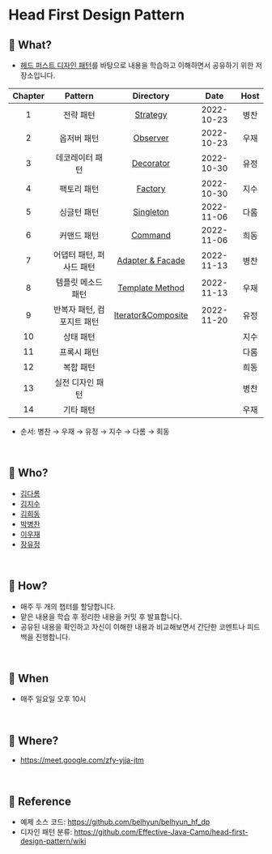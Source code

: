 # Head First Design Pattern

## 📕 What?
- [헤드 퍼스트 디자인 패턴](https://product.kyobobook.co.kr/detail/S000001810483)를 바탕으로 내용을 학습하고 이해하면서 공유하기 위한 저장소입니다.

| Chapter |     Pattern    |              Directory               |    Date    | Host |
|:-------:|:--------------:|:------------------------------------:|:----------:|:----:|
|    1    |      전략 패턴     |        [Strategy](./Strategy)        | 2022-10-23 |  병찬  |
|    2    |     옵저버 패턴     |        [Observer](./Observer)        | 2022-10-23 |  우재  |
|    3    |    데코레이터 패턴    |       [Decorator](./Decorator)       | 2022-10-30 |  유정  |
|    4    |     팩토리 패턴     |         [Factory](./Factory)         | 2022-10-30 |  지수  |
|    5    |     싱글턴 패턴     |       [Singleton](./Singleton)       | 2022-11-06 |  다롬  |
|    6    |     커맨드 패턴     |         [Command](./Command)         | 2022-11-06 |  희동  |
|    7    | 어댑터 패턴, 퍼사드 패턴 | [Adapter & Facade](./Adapter_Facade) | 2022-11-13 |  병찬  |
|    8    |   템플릿 메소드 패턴   | [Template Method](./templateMethod)  | 2022-11-13 |  우재  |
|    9    | 반복자 패턴, 컴포지트 패턴 |       [Iterator&Composite](./Iterator&Composite)       | 2022-11-20 |  유정  |
|   10    |      상태 패턴     |                                      |            |  지수  |
|   11    |     프록시 패턴     |                                      |            |  다롬  |
|   12    |      복합 패턴     |                                      |            |  희동  |
|   13    |    실전 디자인 패턴   |                                      |            |  병찬  |
|   14    |     기타 패턴      |                                      |            |  우재  |
- 순서: 병찬 → 우재 → 유정 → 지수 → 다롬 → 희동

<br>

## 📗 Who?
- [김다롬](https://github.com/vo0a)
- [김지수](https://github.com/SooKim1110)
- [김희동](https://github.com/ruthetum)
- [박병찬](https://github.com/qkrqudcks7)
- [이우재](https://github.com/kmswlee)
- [장유정](https://github.com/rachel5004)

<br>

## 📘 How?
- 매주 두 개의 챕터를 할당합니다.
- 맡은 내용을 학습 후 정리한 내용을 커밋 후 발표합니다.
- 공유된 내용을 확인하고 자신이 이해한 내용과 비교해보면서 간단한 코멘트나 피드백을 진행합니다.

<br>

## 📙 When
- 매주 일요일 오후 10시

<br>

## 📒 Where?
- https://meet.google.com/zfy-yjja-jtm

<br>

## 🧷 Reference
- 예제 소스 코드: https://github.com/belhyun/belhyun_hf_dp
- 디자인 패턴 분류: https://github.com/Effective-Java-Camp/head-first-design-pattern/wiki
